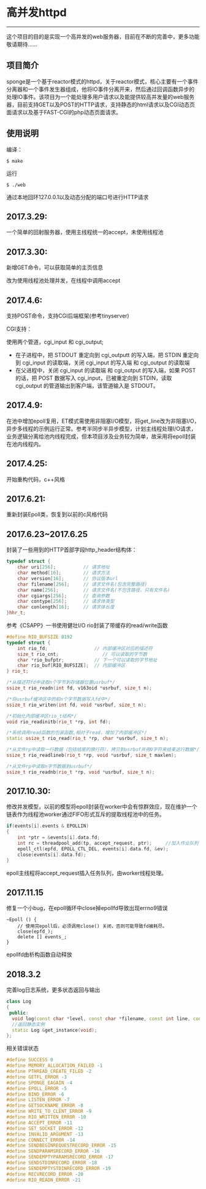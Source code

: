 # 高并发httpd

---

这个项目的目的是实现一个高并发的web服务器，目前在不断的完善中，更多功能敬请期待......
## 项目简介
sponge是一个基于reactor模式的httpd，关于reactor模式，核心主要有一个事件分离器和一个事件发生器组成，他将IO事件分离开来，然后通过回调函数异步的处理IO事件。该项目为一个能处理多用户请求以及能提供较高并发量的web服务器，目前支持GET以及POST的HTTP请求，支持静态的html请求以及CGI动态页面请求以及基于FAST-CGI的php动态页面请求。
## 使用说明
编译：

    $ make
运行

    $ ./web
通过本地回环127.0.0.1以及动态分配的端口号进行HTTP请求

## 2017.3.29:
一个简单的回射服务器，使用主线程统一的accept，未使用线程池
## 2017.3.30:
新增GET命令，可以获取简单的主页信息

改为使用线程池处理并发，在线程中调用accept
## 2017.4.6:
支持POST命令，支持CGI后端框架(参考tinyserver)

CGI支持：

使用两个管道，cgi_input 和 cgi_output;

 - 在子进程中，把 STDOUT 重定向到 cgi_outputt 的写入端，把 STDIN 重定向到 cgi_input 的读取端，关闭 cgi_input 的写入端 和 cgi_output 的读取端
 - 在父进程中，关闭 cgi_input 的读取端 和 cgi_output 的写入端，如果 POST 的话，把 POST 数据写入 cgi_input，已被重定向到 STDIN，读取 cgi_output 的管道输出到客户端，该管道输入是 STDOUT。

## 2017.4.9:
在池中增加epoll复用，ET模式需使用非阻塞I/O模型，将get_line改为非阻塞I/O，异步多线程的示例运行正常。参考半同步半异步模型，计划主线程处理I/O请求，业务逻辑分离给池内线程完成，但本项目涉及业务较为简单，故采用将epoll封装在池内线程内。

## 2017.4.25:
开始重构代码，c++风格

## 2017.6.21:
重新封装Epoll类，恢复到以前的c风格代码

## 2017.6.23~2017.6.25
封装了一些用到的HTTP首部字段http_header结构体：
```c++
typedef struct {
    char uri[256];          // 请求地址
    char method[16];        // 请求方法
    char version[16];       // 协议版本url
    char filename[256];     // 请求文件名(包含完整路径)
    char name[256];         // 请求文件名(不包含路径，只有文件名)
    char cgiargs[256];      // 查询参数
    char contype[256];      // 请求体类型
    char conlength[16];     // 请求体长度
}hhr_t;
```
参考《CSAPP》一书使用健壮I/O rio封装了带缓存的read/write函数
```c++
#define RIO_BUFSIZE 8192
typedef struct {
    int rio_fd;                 // 内部缓冲区对应的描述符
    size_t rio_cnt;                // 可以读取的字节数
    char *rio_bufptr;           // 下一个可以读取的字节地址
    char rio_buf[RIO_BUFSIZE];  // 内部缓冲区
} rio_t;

/*从描述符fd中读取n个字节到存储器位置usrbuf*/
ssize_t rio_readn(int fd, v163oid *usrbuf, size_t n);

/*将usrbuf缓冲区中的前n个字节数据写入fd中*/
ssize_t rio_writen(int fd, void *usrbuf, size_t n);

/*初始化内部缓冲区rio_t结构*/
void rio_readinitb(rio_t *rp, int fd);

/*系统调用read函数的包装函数,相对于read，增加了内部缓冲区*/
static ssize_t rio_read(rio_t *rp, char *usrbuf, size_t n);

/*从文件rp中读取一行数据（包括结尾的换行符），拷贝到usrbuf并用0字符来结束这行数据*/
ssize_t rio_readlineb(rio_t *rp, void *usrbuf, size_t maxlen);

/*从文件rp中读取n字节数据到usrbuf*/
ssize_t rio_readnb(rio_t *rp, void *usrbuf, size_t n);
```
## 2017.10.30:
修改并发模型，以前的模型将epoll封装在worker中会有惊群效应，现在维护一个链表作为线程池worker通过FIFO形式互斥的提取线程池中的任务。
```c++
if(events[i].events & EPOLLIN)
{
    int *ptr = &events[i].data.fd;
    int rc = threadpool_add(tp, accept_request, ptr);     //加入作业队列
    epoll_ctl(epfd, EPOLL_CTL_DEL, events[i].data.fd, &ev);
    close(events[i].data.fd);
}
```
epoll主线程将accept_request插入任务队列，由worker线程处理。

## 2017.11.15
修复一个小bug，在epoll循环中close掉epollfd导致出现errno9错误
```
~Epoll () {
    // 使用完epoll后，必须调用close() 关闭，否则可能导致fd被耗尽。
    close(epfd_);
    delete [] events_;
}
```
epollfd由析构函数自动释放

## 2018.3.2
完善log日志系统，更多状态返回与输出
```c++
class Log
{
 public:
  void log(const char *level, const char *filename, const int line, const char *format, ...);
  //返回静态实例
  static Log &get_instance(void);
};
```
相关错误状态
```c++
#define SUCCESS 0
#define MEMORY_ALLOCATION_FAILED -1
#define PTHREAD_CREATE_FILED -2
#define GETFL_ERROR -3
#define SPONGE_EAGAIN -4
#define EPOLL_ERROR -5
#define BIND_ERROR -6
#define LISTEN_ERROR -7
#define GETSOCKNAME_ERROR -8
#define WRITE_TO_CLENT_ERROR -9
#define RIO_WRITTEN_ERROR -10
#define ACCEPT_ERROR -11
#define SET_SOCKET_ERROR -12
#define INVALID_ARGUMENT -13
#define CONNECT_ERROR -14
#define SENDBEGINREQUESTRECORD_ERROR -15
#define SENDPARAMSRECORD_ERROR -16
#define SENDEMPTYPARAMSRECORD_ERROR -17
#define SENDSTDINRECORD_ERROR -18
#define SENDEMPTYSTDINRECORD_ERROR -19
#define RECVRECORD_ERROR -20
#define RIO_READN_ERROR -21
```
